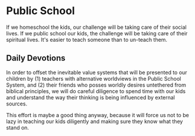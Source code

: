 # Public School

If we homeschool the kids, our challenge will be taking care of their social lives. If we public school our kids, the challenge will be taking care of their spiritual lives. It's easier to teach someone than to un-teach them.

## Daily Devotions

In order to offset the inevitable value systems that will be presented to our children by (1) teachers with alternative worldviews in the Public School System, and (2) their friends who posses worldly desires untethered from biblical principles, we will do careful diligence to spend time with our kids and understand the way their thinking is being influenced by external sources.

This effort is maybe a good thing anyway, because it will force us not to be lazy in teaching our kids diligently and making sure they know what they stand on.

